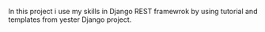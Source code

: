 In this project i use my skills in Django REST framewrok by using tutorial and templates from yester Django project.